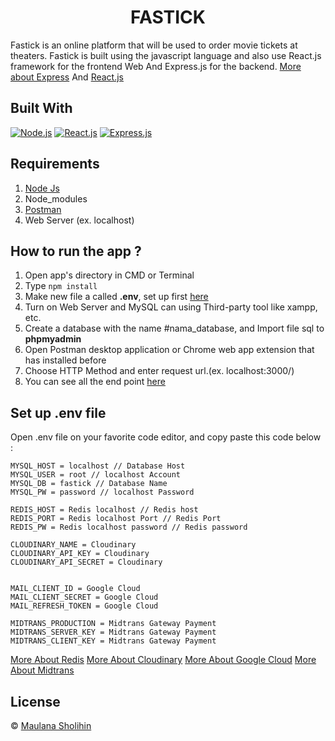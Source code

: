 <h1 align="center">FASTICK</h1>

Fastick is an online platform that will be used to order movie tickets at theaters.
Fastick is built using the javascript language and also use React.js framework for the frontend Web
And Express.js for the backend. [More about Express](https://en.wikipedia.org/wiki/Express.js) And [React.js](<https://en.wikipedia.org/wiki/React_(JavaScript_library)>)

## Built With

[![Node.js](https://img.shields.io/badge/Node.js-v.12.13-green.svg?style=rounded-square)](https://nodejs.org/)
[![React.js](https://img.shields.io/badge/React.js-v.18.x.x-blue.svg?style=rounded-square)](https://reactjs.org/)
[![Express.js](https://img.shields.io/badge/Express.js-4.x-orange.svg?style=rounded-square)](https://expressjs.com/en/starter/installing.html)

## Requirements

1. <a href="https://nodejs.org/en/download/">Node Js</a>
2. Node_modules
3. <a href="https://www.getpostman.com/">Postman</a>
4. Web Server (ex. localhost)

## How to run the app ?

1. Open app's directory in CMD or Terminal
2. Type `npm install`
3. Make new file a called **.env**, set up first [here](#set-up-env-file)
4. Turn on Web Server and MySQL can using Third-party tool like xampp, etc.
5. Create a database with the name #nama_database, and Import file sql to **phpmyadmin**
6. Open Postman desktop application or Chrome web app extension that has installed before
7. Choose HTTP Method and enter request url.(ex. localhost:3000/)
8. You can see all the end point [here](https://documenter.getpostman.com/view/19466981/UVyxRDpr)

## Set up .env file

Open .env file on your favorite code editor, and copy paste this code below :

```
MYSQL_HOST = localhost // Database Host
MYSQL_USER = root // localhost Account
MYSQL_DB = fastick // Database Name
MYSQL_PW = password // localhost Password

REDIS_HOST = Redis localhost // Redis host
REDIS_PORT = Redis localhost Port // Redis Port
REDIS_PW = Redis localhost password // Redis password

CLOUDINARY_NAME = Cloudinary
CLOUDINARY_API_KEY = Cloudinary
CLOUDINARY_API_SECRET = Cloudinary


MAIL_CLIENT_ID = Google Cloud
MAIL_CLIENT_SECRET = Google Cloud
MAIL_REFRESH_TOKEN = Google Cloud

MIDTRANS_PRODUCTION = Midtrans Gateway Payment
MIDTRANS_SERVER_KEY = Midtrans Gateway Payment
MIDTRANS_CLIENT_KEY = Midtrans Gateway Payment

```

[More About Redis](https://redis.com/)
[More About Cloudinary](https://cloudinary.com/)
[More About Google Cloud](https://console.cloud.google.com/home)
[More About Midtrans](https://midtrans.com/)

## License

© [Maulana Sholihin](https://github.com/mauloli/)
